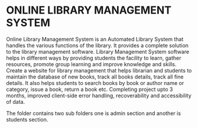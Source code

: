
# ONLINE LIBRARY MANAGEMENT SYSTEM

Online Library Management System is an Automated Library System that handles the various functions of the library. It provides a complete solution to the library management software. Library Management System software helps in different ways by providing students the facility to learn, gather resources, promote group learning and improve knowledge and skills.
Create a website for library management that helps librarian and students to maintain the database of new books, track all books details, track all fine details. It also helps students to search books by book or author name or category, issue a book, return a book etc.
Completing project upto 3 months, improved client-side error handling, recoverability and accessibility of data.

The folder contains two sub folders one is admin section and another is students section.
